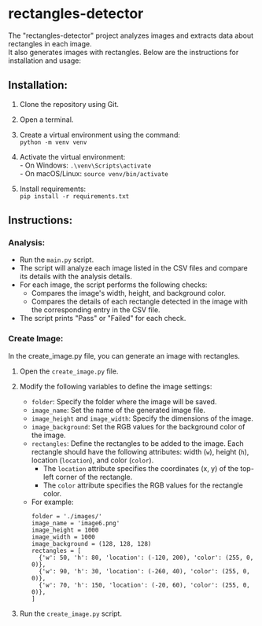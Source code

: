 # rectangles-detector
The "rectangles-detector" project analyzes images and extracts data about rectangles in each image.<br>
It also generates images with rectangles. Below are the instructions for installation and usage:

## Installation:
1. Clone the repository using Git.
2. Open a terminal.
3. Create a virtual environment using the command:<br>
	 `python -m venv venv`
4. Activate the virtual environment:<br>
        - On Windows: `.\venv\Scripts\activate`<br>
        - On macOS/Linux: `source venv/bin/activate` 

5. Install requirements:<br>
   `pip install -r requirements.txt`

## Instructions:
### **Analysis:**
- Run the `main.py` script.
- The script will analyze each image listed in the CSV files and compare its details with the analysis details.
- For each image, the script performs the following checks:
	- Compares the image's width, height, and background color.
	- Compares the details of each rectangle detected in the image with the corresponding entry in the CSV file.
- The script prints "Pass" or "Failed" for each check.


### **Create Image:**
In the create_image.py file, you can generate an image with rectangles.
  1. Open the `create_image.py` file.
  2. Modify the following variables to define the image settings:
     - `folder`: Specify the folder where the image will be saved.
     - `image_name`: Set the name of the generated image file.
     - `image_height` and `image_width`: Specify the dimensions of the image.
     - `image_background`: Set the RGB values for the background color of the image.
     - `rectangles`: Define the rectangles to be added to the image. Each rectangle should have the following attributes: width (`w`), height (`h`), location (`location`), and color (`color`).
        - The `location` attribute specifies the coordinates (x, y) of the top-left corner of the rectangle.
        - The `color` attribute specifies the RGB values for the rectangle color.
     - For example:
       ```
       folder = './images/'
       image_name = 'image6.png'
       image_height = 1000
       image_width = 1000
       image_background = (128, 128, 128)
       rectangles = [
         {'w': 50, 'h': 80, 'location': (-120, 200), 'color': (255, 0, 0)},
         {'w': 90, 'h': 30, 'location': (-260, 40), 'color': (255, 0, 0)},
         {'w': 70, 'h': 150, 'location': (-20, 60), 'color': (255, 0, 0)},
       ]
       ```
     
  3. Run the `create_image.py` script.
     
